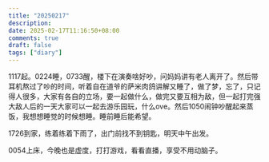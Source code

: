 ```yaml
---
title: "20250217"
description: 
date: 2025-02-17T11:16:50+08:00
comments: true
draft: false
tags: ["diary"]
---
```

1117起。0224睡，0733醒，楼下在演奏啥好吵，问妈妈讲有老人离开了。然后带耳机熬过了吵的时间，听着自在道爷的萨米肉鸽讲解又睡了，做了梦，忘了，只记得人很多，大家有各自的立场，要一起做什么，做完又要互相为敌，但一起打完强大敌人后的一天大家可以一起去游乐园玩，什么ove。然后1050闹钟吵醒起来蒸饭，我想想睡觉的时候想睡。睡前睡后能希望。

1726到家，练着练着下雨了，出门前找不到钥匙，明天中午出发。

0054上床，今晚也是虚度，打打游戏，看看直播，享受不用动脑子。